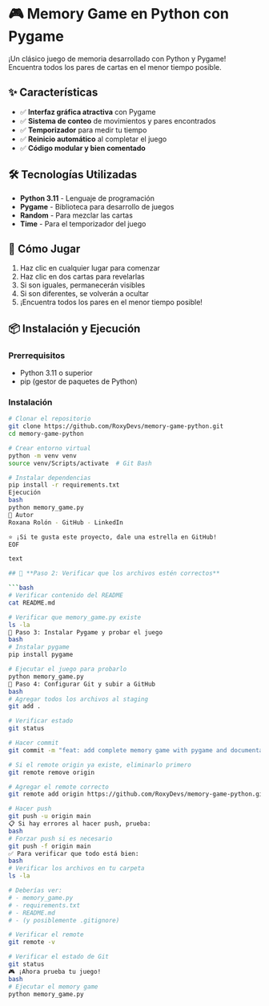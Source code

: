 # 🎮 Memory Game en Python con Pygame

¡Un clásico juego de memoria desarrollado con Python y Pygame! Encuentra todos los pares de cartas en el menor tiempo posible.

## ✨ Características

- ✅ **Interfaz gráfica atractiva** con Pygame
- ✅ **Sistema de conteo** de movimientos y pares encontrados
- ✅ **Temporizador** para medir tu tiempo
- ✅ **Reinicio automático** al completar el juego
- ✅ **Código modular y bien comentado**

## 🛠️ Tecnologías Utilizadas

- **Python 3.11** - Lenguaje de programación
- **Pygame** - Biblioteca para desarrollo de juegos
- **Random** - Para mezclar las cartas
- **Time** - Para el temporizador del juego

## 🎯 Cómo Jugar

1. Haz clic en cualquier lugar para comenzar
2. Haz clic en dos cartas para revelarlas
3. Si son iguales, permanecerán visibles
4. Si son diferentes, se volverán a ocultar
5. ¡Encuentra todos los pares en el menor tiempo posible!

## 📦 Instalación y Ejecución

### Prerrequisitos
- Python 3.11 o superior
- pip (gestor de paquetes de Python)

### Instalación
```bash
# Clonar el repositorio
git clone https://github.com/RoxyDevs/memory-game-python.git
cd memory-game-python

# Crear entorno virtual
python -m venv venv
source venv/Scripts/activate  # Git Bash

# Instalar dependencias
pip install -r requirements.txt
Ejecución
bash
python memory_game.py
👥 Autor
Roxana Rolón - GitHub - LinkedIn

⭐️ ¡Si te gusta este proyecto, dale una estrella en GitHub!
EOF

text

## 🚀 **Paso 2: Verificar que los archivos estén correctos**

```bash
# Verificar contenido del README
cat README.md

# Verificar que memory_game.py existe
ls -la
🚀 Paso 3: Instalar Pygame y probar el juego
bash
# Instalar pygame
pip install pygame

# Ejecutar el juego para probarlo
python memory_game.py
🚀 Paso 4: Configurar Git y subir a GitHub
bash
# Agregar todos los archivos al staging
git add .

# Verificar estado
git status

# Hacer commit
git commit -m "feat: add complete memory game with pygame and documentation"

# Si el remote origin ya existe, eliminarlo primero
git remote remove origin

# Agregar el remote correcto
git remote add origin https://github.com/RoxyDevs/memory-game-python.git

# Hacer push
git push -u origin main
📋 Si hay errores al hacer push, prueba:
bash
# Forzar push si es necesario
git push -f origin main
✅ Para verificar que todo está bien:
bash
# Verificar los archivos en tu carpeta
ls -la

# Deberías ver:
# - memory_game.py
# - requirements.txt  
# - README.md
# - (y posiblemente .gitignore)

# Verificar el remote
git remote -v

# Verificar el estado de Git
git status
🎮 ¡Ahora prueba tu juego!
bash
# Ejecutar el memory game
python memory_game.py
